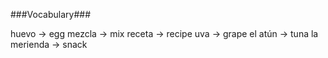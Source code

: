 ###Vocabulary###

huevo  -> egg
mezcla -> mix
receta -> recipe
uva -> grape
el atún -> tuna
la merienda  -> snack
